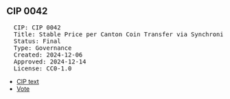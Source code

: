 ## CIP 0042

<pre>
  CIP: CIP 0042
  Title: Stable Price per Canton Coin Transfer via Synchronizer Fees
  Status: Final
  Type: Governance
  Created: 2024-12-06
  Approved: 2024-12-14
  License: CC0-1.0
</pre>

* [CIP text](/cip-0042/cip-0042.pdf)
* [Vote](/cip-0042/votes:%20cip-0032-0033-0034-0036-0038-0039-0040-0042.pdf)

